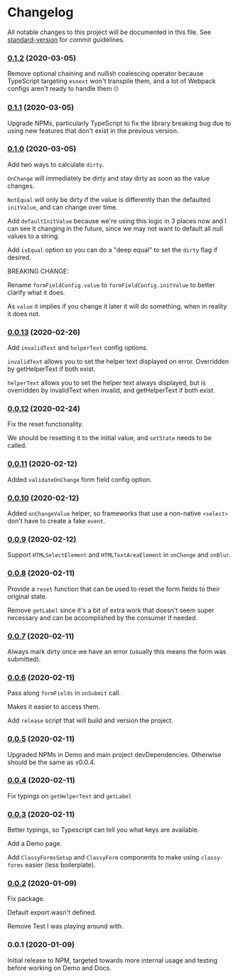 # Changelog

All notable changes to this project will be documented in this file. See [standard-version](https://github.com/conventional-changelog/standard-version) for commit guidelines.

### [0.1.2](https://github.com/cdeutsch/classy-forms/compare/v0.1.1...v0.1.2) (2020-03-05)

Remove optional chaining and nullish coalescing operator because TypeScript targeting `esnext` won't transpile them, and a lot of Webpack configs aren't ready to handle them 🙄


### [0.1.1](https://github.com/cdeutsch/classy-forms/compare/v0.1.0...v0.1.1) (2020-03-05)

Upgrade NPMs, particularly TypeScript to fix the library breaking bug due to using new features that don't exist in the previous version.


### [0.1.0](https://github.com/cdeutsch/classy-forms/compare/v0.0.13...v0.1.0) (2020-03-05)

Add two ways to calculate `dirty`.

`OnChange` will immediately be dirty and stay dirty as soon as the value changes.

`NotEqual` will only be dirty if the value is differently than the defaulted `initValue`, and can change over time.

Add `defaultInitValue` because we're using this logic in 3 places now and I can see it changing in the future, since we may not want to default all null values to a string.

Add `isEqual` option so you can do a "deep equal" to set the `dirty` flag if desired.

BREAKING CHANGE:

Rename `formFieldConfig.value` to `formFieldConfig.initValue` to better clarify what it does.

As `value` it implies if you change it later it will do something, when in reality it does not.


### [0.0.13](https://github.com/cdeutsch/classy-forms/compare/v0.0.12...v0.0.13) (2020-02-26)

Add `invalidText` and `helperText` config options.

`invalidText` allows you to set the helper text displayed on error. Overridden by getHelperText if both exist.

`helperText` allows you to set the helper text always displayed, but is overridden by invalidText when invalid, and getHelperText if both exist.


### [0.0.12](https://github.com/cdeutsch/classy-forms/compare/v0.0.11...v0.0.12) (2020-02-24)

Fix the reset functionality.

We should be resetting it to the initial value, and `setState` needs to be called.


### [0.0.11](https://github.com/cdeutsch/classy-forms/compare/v0.0.10...v0.0.11) (2020-02-12)

Added `validateOnChange` form field config option.


### [0.0.10](https://github.com/cdeutsch/classy-forms/compare/v0.0.9...v0.0.10) (2020-02-12)

Added `onChangeValue` helper, so frameworks that use a non-native `<select>` don't have to create a fake `event`.


### [0.0.9](https://github.com/cdeutsch/classy-forms/compare/v0.0.8...v0.0.9) (2020-02-12)

Support `HTMLSelectElement` and `HTMLTextAreaElement` in `onChange` and `onBlur`.


### [0.0.8](https://github.com/cdeutsch/classy-forms/compare/v0.0.7...v0.0.8) (2020-02-11)

Provide a `reset` function that can be used to reset the form fields to their original state.

Remove `getLabel` since it's a bit of extra work that doesn't seem super necessary and can be accomplished by the consumer if needed.


### [0.0.7](https://github.com/cdeutsch/classy-forms/compare/v0.0.6...v0.0.7) (2020-02-11)

Always mark dirty once we have an error (usually this means the form was submitted).


### [0.0.6](https://github.com/cdeutsch/classy-forms/compare/v0.0.5...v0.0.6) (2020-02-11)

Pass along `formFields` in `onSubmit` call.

Makes it easier to access them.

Add `release` script that will build and version the project.


### [0.0.5](https://github.com/cdeutsch/classy-forms/compare/v0.0.4...v0.0.5) (2020-02-11)

Upgraded NPMs in Demo and main project devDependencies. Otherwise should be the same as v0.0.4.


### [0.0.4](https://github.com/cdeutsch/classy-forms/compare/v0.0.3...v0.0.4) (2020-02-11)

Fix typings on `getHelperText` and `getLabel`


### [0.0.3](https://github.com/cdeutsch/classy-forms/compare/v0.0.2...v0.0.3) (2020-02-11)

Better typings, so Typescript can tell you what keys are available.

Add a Demo page.

Add `ClassyFormsSetup` and `ClassyForm` components to make using `classy-forms` easier (less boilerplate).


### [0.0.2](https://github.com/cdeutsch/classy-forms/compare/v0.0.1...v0.0.2) (2020-01-09)

Fix package.

Default export wasn't defined.

Remove Test I was playing around with.


### 0.0.1 (2020-01-09)

Initial release to NPM, targeted towards more internal usage and testing before working on Demo and Docs.
